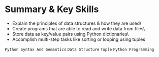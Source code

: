 # Summary & Key Skills

- Explain the principles of data structures & how they are used\
- Create programs that are able to read and write data from files\
- Store data as key/value pairs using Python dictionaries\
- Accomplish multi-step tasks like sorting or looping using tuples

`Python Syntax And Semantics`  `Data Structure`  `Tuple`  `Python Programming`

